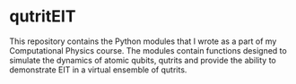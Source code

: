 # qutritEIT
This repository contains the Python modules that I wrote as a part of my Computational Physics course. The modules contain functions designed to simulate the dynamics of atomic qubits, qutrits and provide the ability to demonstrate EIT in a virtual ensemble of qutrits. 
